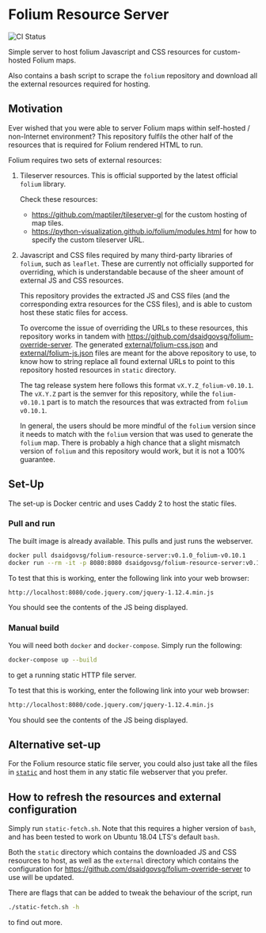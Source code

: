 # Folium Resource Server

![CI Status](https://img.shields.io/github/workflow/status/dsaidgovsg/folium-resource-server/CI/v0.10.1-release?label=CI&logo=github&style=for-the-badge)

Simple server to host folium Javascript and CSS resources for custom-hosted
Folium maps.

Also contains a bash script to scrape the `folium` repository and download all
the external resources required for hosting.

## Motivation

Ever wished that you were able to server Folium maps within self-hosted /
non-Internet environment? This repository fulfils the other half of the
resources that is required for Folium rendered HTML to run.

Folium requires two sets of external resources:

1. Tileserver resources. This is official supported by the latest official
   `folium` library.

   Check these resources:
   - <https://github.com/maptiler/tileserver-gl> for the custom hosting of map
     tiles.
   - <https://python-visualization.github.io/folium/modules.html> for how to
     specify the custom tileserver URL.

2. Javascript and CSS files required by many third-party libraries of `folium`,
   such as `leaflet`. These are currently not officially supported for
   overriding, which is understandable because of the sheer amount of external
   JS and CSS resources.

   This repository provides the extracted JS and CSS files (and the
   corresponding extra resources for the CSS files), and is able to custom
   host these static files for access.

   To overcome the issue of overriding the URLs to these resources, this
   repository works in tandem with
   <https://github.com/dsaidgovsg/folium-override-server>. The generated
   [external/folium-css.json](external/folium-css.json) and
   [external/folium-js.json](external/folium-js.json) files are meant for the
   above repository to use, to know how to string replace all found external
   URLs to point to this repository hosted resources in `static` directory.

   The tag release system here follows this format `vX.Y.Z_folium-v0.10.1`. The
   `vX.Y.Z` part is the semver for this repository, while the `folium-v0.10.1`
   part is to match the resources that was extracted from `folium` `v0.10.1`.

   In general, the users should be more mindful of the `folium` version since
   it needs to match with the `folium` version that was used to generate the
   `folium` map. There is probably a high chance that a slight mismatch version
   of `folium` and this repository would work, but it is not a 100% guarantee.

## Set-Up

The set-up is Docker centric and uses Caddy 2 to host the static files.

### Pull and run

The built image is already available. This pulls and just runs the webserver.

```bash
docker pull dsaidgovsg/folium-resource-server:v0.1.0_folium-v0.10.1
docker run --rm -it -p 8080:8080 dsaidgovsg/folium-resource-server:v0.1.0_folium-v0.10.1
```

To test that this is working, enter the following link into your web browser:

```txt
http://localhost:8080/code.jquery.com/jquery-1.12.4.min.js
```

You should see the contents of the JS being displayed.

### Manual build

You will need both `docker` and `docker-compose`. Simply run the following:

```bash
docker-compose up --build
```

to get a running static HTTP file server.

To test that this is working, enter the following link into your web browser:

```txt
http://localhost:8080/code.jquery.com/jquery-1.12.4.min.js
```

You should see the contents of the JS being displayed.

## Alternative set-up

For the Folium resource static file server, you could also just take all the
files in [`static`](static/) and host them in any static file webserver that you
prefer.

## How to refresh the resources and external configuration

Simply run `static-fetch.sh`. Note that this requires a higher version of
`bash`, and has been tested to work on Ubuntu 18.04 LTS's default `bash`.

Both the `static` directory which contains the downloaded JS and CSS resources to host, as well as
the `external` directory which contains the configuration for
<https://github.com/dsaidgovsg/folium-override-server> to use will be updated.

There are flags that can be added to tweak the behaviour of the script, run

```bash
./static-fetch.sh -h
```

to find out more.
